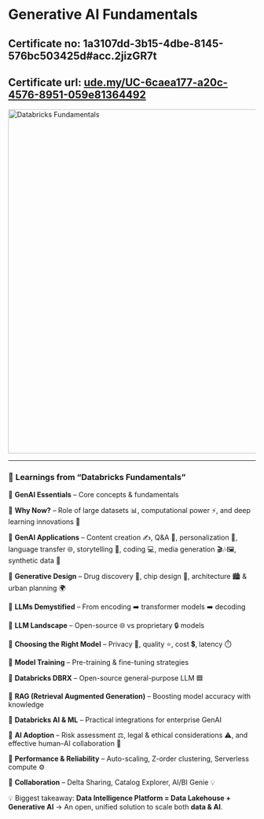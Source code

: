 
# Generative AI Fundamentals

## Certificate no: 1a3107dd-3b15-4dbe-8145-576bc503425d#acc.2jizGR7t
## Certificate url: [ude.my/UC-6caea177-a20c-4576-8951-059e81364492](https://credentials.databricks.com/1a3107dd-3b15-4dbe-8145-576bc503425d#acc.2jizGR7t)

<img width="800" height="700" alt="Databricks Fundamentals" src="https://github.com/user-attachments/assets/88a996af-f362-446b-b014-c865e685fa48" />

---

### 🌟 **Learnings from “Databricks Fundamentals”**

🔹 **GenAI Essentials** – Core concepts & fundamentals

🔹 **Why Now?** – Role of large datasets 📊, computational power ⚡, and deep learning innovations 🧠

🔹 **GenAI Applications** – Content creation ✍️, Q&A 🤖, personalization 🎯, language transfer 🌐, storytelling 📖, coding 💻, media generation 🎬🎶🖼️, synthetic data 🧩

🔹 **Generative Design** – Drug discovery 💊, chip design 🔬, architecture 🏙️ & urban planning 🌍

🔹 **LLMs Demystified** – From encoding ➡️ transformer models ➡️ decoding

🔹 **LLM Landscape** – Open-source 🌐 vs proprietary 🔒 models

🔹 **Choosing the Right Model** – Privacy 🔐, quality ⭐, cost 💲, latency ⏱️

🔹 **Model Training** – Pre-training & fine-tuning strategies

🔹 **Databricks DBRX** – Open-source general-purpose LLM 🟦

🔹 **RAG (Retrieval Augmented Generation)** – Boosting model accuracy with knowledge

🔹 **Databricks AI & ML** – Practical integrations for enterprise GenAI

🔹 **AI Adoption** – Risk assessment ⚖️, legal & ethical considerations ⚠️, and effective human–AI collaboration 🤝

🔹 **Performance & Reliability** – Auto-scaling, Z-order clustering, Serverless compute ⚙️

🔹 **Collaboration** – Delta Sharing, Catalog Explorer, AI/BI Genie 💡

💡 Biggest takeaway: **Data Intelligence Platform = Data Lakehouse + Generative AI** → An open, unified solution to scale both **data & AI**.
